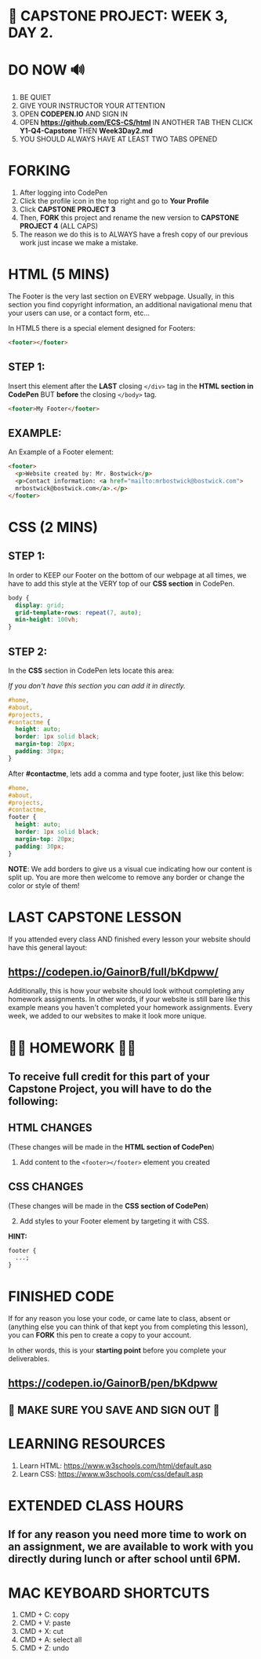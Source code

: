 # 📌 CAPSTONE PROJECT: WEEK 3, DAY 2.

# DO NOW 🔊

1.  BE QUIET
2.  GIVE YOUR INSTRUCTOR YOUR ATTENTION
3.  OPEN **CODEPEN.IO** AND SIGN IN
4.  OPEN **https://github.com/ECS-CS/html** IN ANOTHER TAB THEN CLICK **Y1-Q4-Capstone** THEN **Week3Day2.md**
5.  YOU SHOULD ALWAYS HAVE AT LEAST TWO TABS OPENED

# FORKING

1.  After logging into CodePen
2.  Click the profile icon in the top right and go to **Your Profile**
3.  Click **CAPSTONE PROJECT 3**
4.  Then, **FORK** this project and rename the new version to **CAPSTONE PROJECT 4** (ALL CAPS)
5.  The reason we do this is to ALWAYS have a fresh copy of our previous work just incase we make a mistake.

# HTML (5 MINS)

The Footer is the very last section on EVERY webpage. Usually, in this section you find copyright information, an additional navigational menu that your users can use, or a contact form, etc...

In HTML5 there is a special element designed for Footers:

```html
<footer></footer>
```

## STEP 1:

Insert this element after the **LAST** closing `</div>` tag in the **HTML section in CodePen** BUT **before** the closing `</body>` tag.

```html
<footer>My Footer</footer>
```

## EXAMPLE:

An Example of a Footer element:

```html
<footer>
  <p>Website created by: Mr. Bostwick</p>
  <p>Contact information: <a href="mailto:mrbostwick@bostwick.com">
  mrbostwick@bostwick.com</a>.</p>
</footer>
```

# CSS (2 MINS)

## STEP 1:

In order to KEEP our Footer on the bottom of our webpage at all times, we have to add this style at the VERY top of our **CSS section** in CodePen.

```css
body {
  display: grid;
  grid-template-rows: repeat(7, auto);
  min-height: 100vh;
}
```

## STEP 2:

In the **CSS** section in CodePen lets locate this area:

_If you don't have this section you can add it in directly._

```css
#home,
#about,
#projects,
#contactme {
  height: auto;
  border: 1px solid black;
  margin-top: 20px;
  padding: 30px;
}
```

After **#contactme**, lets add a comma and type footer, just like this below:

```css
#home,
#about,
#projects,
#contactme,
footer {
  height: auto;
  border: 1px solid black;
  margin-top: 20px;
  padding: 30px;
}
```

**NOTE**: We add borders to give us a visual cue indicating how our content is split up. You are more then welcome to remove any border or change the color or style of them!

# LAST CAPSTONE LESSON

If you attended every class AND finished every lesson your website should have this general layout:

## https://codepen.io/GainorB/full/bKdpww/

Additionally, this is how your website should look without completing any homework assignments. In other words, if your website is still bare like this example means you haven't completed your homework assignments. Every week, we added to our websites to make it look more unique.

# 🚨🚨 HOMEWORK 🚨🚨

## To receive full credit for this part of your Capstone Project, you will have to do the following:

## HTML CHANGES

(These changes will be made in the **HTML section of CodePen**)

1.  Add content to the `<footer></footer>` element you created

## CSS CHANGES

(These changes will be made in the **CSS section of CodePen**)

2.  Add styles to your Footer element by targeting it with CSS.

**HINT:**

```css
footer {
  ...;
}
```

# FINISHED CODE

If for any reason you lose your code, or came late to class, absent or (anything else you can think of that kept you from completing this lesson), you can **FORK** this pen to create a copy to your account.

In other words, this is your **starting point** before you complete your deliverables.

## https://codepen.io/GainorB/pen/bKdpww

## 🚨 MAKE SURE YOU SAVE AND SIGN OUT 🚨

# LEARNING RESOURCES

1.  Learn HTML: https://www.w3schools.com/html/default.asp
2.  Learn CSS: https://www.w3schools.com/css/default.asp

# EXTENDED CLASS HOURS

## If for any reason you need more time to work on an assignment, we are available to work with you directly during lunch or after school until 6PM.

# MAC KEYBOARD SHORTCUTS

1.  CMD + C: copy
2.  CMD + V: paste
3.  CMD + X: cut
4.  CMD + A: select all
5.  CMD + Z: undo
